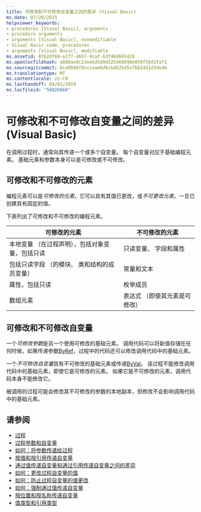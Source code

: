 ```yaml
---
title: 可修改和不可修改自变量之间的差异 (Visual Basic)
ms.date: 07/20/2015
helpviewer_keywords:
- procedures [Visual Basic], arguments
- procedure arguments
- arguments [Visual Basic], nonmodifiable
- Visual Basic code, procedures
- arguments [Visual Basic], modifiable
ms.assetid: 87b2df69-e1f7-4657-9caf-b3f48d693428
ms.openlocfilehash: a880ae8c13eebd5d9d325468098e058f58d3fa71
ms.sourcegitcommit: bce0586f0cccaae6d6cbd625d5a7b824d1d3de4b
ms.translationtype: MT
ms.contentlocale: zh-CN
ms.lasthandoff: 04/02/2019
ms.locfileid: "58826660"
---
```

# <a name="differences-between-modifiable-and-nonmodifiable-arguments-visual-basic"></a>可修改和不可修改自变量之间的差异 (Visual Basic)
在调用过程时，通常向其传递一个或多个自变量。 每个自变量对应于基础编程元素。 基础元素和参数本身可以是可修改或不可修改。  
  
## <a name="modifiable-and-nonmodifiable-elements"></a>可修改和不可修改的元素  
 编程元素可以是*可修改的元素*，它可以具有其值已更改，或*不可更改元素*，一旦已创建具有固定的值。  
  
 下表列出了可修改和不可修改的编程元素。  
  
|可修改的元素|不可修改的元素|  
|-------------------------|----------------------------|  
|本地变量 （在过程声明），包括对象变量，包括只读|只读变量、 字段和属性|  
|包括只读字段 （的模块、 类和结构的成员变量）|常量和文本|  
|属性，包括只读|枚举成员|  
|数组元素|表达式 （即使其元素是可修改）|  
  
## <a name="modifiable-and-nonmodifiable-arguments"></a>可修改和不可修改自变量  
 一个*可修改参数*是另一个使用可修改的基础元素。 调用代码可以将新值存储在任何时候，如果传递参数[ByRef](../../../../visual-basic/language-reference/modifiers/byref.md)，过程中的代码还可以修改调用代码中的基础元素。  
  
 一个*不可修改自变量*具有不可修改的基础元素或传递[ByVal](../../../../visual-basic/language-reference/modifiers/byval.md)。 该过程不能修改调用代码中的基础元素，即使它是可修改的元素。 如果它是不可修改的元素，调用代码本身不能修改它。  
  
 被调用的过程可能会修改其不可修改的参数的本地副本，但修改不会影响调用代码中的基础元素。  
  
## <a name="see-also"></a>请参阅

- [过程](./index.md)
- [过程参数和自变量](./procedure-parameters-and-arguments.md)
- [如何：将参数传递给过程](./how-to-pass-arguments-to-a-procedure.md)
- [按值和按引用传递自变量](./passing-arguments-by-value-and-by-reference.md)
- [通过值传递自变量和通过引用传递自变量之间的差异](./differences-between-passing-an-argument-by-value-and-by-reference.md)
- [如何：更改过程自变量的值](./how-to-change-the-value-of-a-procedure-argument.md)
- [如何：防止过程自变量的值更改](./how-to-protect-a-procedure-argument-against-value-changes.md)
- [如何：强制通过值传递自变量](./how-to-force-an-argument-to-be-passed-by-value.md)
- [按位置和按名称传递自变量](./passing-arguments-by-position-and-by-name.md)
- [值类型和引用类型](../../../../visual-basic/programming-guide/language-features/data-types/value-types-and-reference-types.md)
